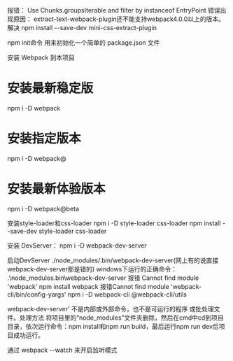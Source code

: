 报错： Use Chunks.groupsIterable and filter by instanceof EntryPoint
错误出现原因：
extract-text-webpack-plugin还不能支持webpack4.0.0以上的版本。
解决
npm install --save-dev mini-css-extract-plugin


npm init命令
用来初始化一个简单的 package.json 文件


安装 Webpack 到本项目
# 安装最新稳定版
npm i -D webpack

# 安装指定版本
npm i -D webpack@<version>

# 安装最新体验版本
npm i -D webpack@beta

安装style-loader和css-loader
npm i -D style-loader css-loader
npm install --save-dev style-loader css-loader

安装 DevServer：
npm i -D webpack-dev-server

启动DevServer 
./node_modules/.bin/webpack-dev-server(网上有的说直接webpack-dev-server那是错的)
windows下运行的正确命令：
.\node_modules\.bin\webpack-dev-server
报错 Cannot find module 'webpack'
npm install webpack
报错Cannot find module 'webpack-cli/bin/config-yargs'
npm i -D webpack-cli @webpack-cli/utils

webpack-dev-server' 不是内部或外部命令，也不是可运行的程序 或批处理文件。处理方法
将项目里的“node_modules”文件夹删除，然后在cmd中cd到项目目录，依次运行命令：npm install和npm run build，最后运行npm run dev后项目成功运行。

通过 webpack --watch 来开启监听模式